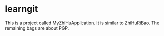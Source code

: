 # learngit
This is a project called MyZhiHuApplication.
It is similar to ZhiHuRiBao.
The remaining bags are about PGP.
